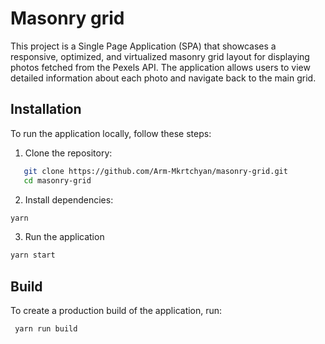 # Masonry grid

This project is a Single Page Application (SPA) that showcases a responsive, optimized, and virtualized masonry grid layout for displaying photos fetched from the Pexels API. The application allows users to view detailed information about each photo and navigate back to the main grid.

## Installation
To run the application locally, follow these steps:

1. Clone the repository: 
```bash
   git clone https://github.com/Arm-Mkrtchyan/masonry-grid.git
   cd masonry-grid
```
2. Install dependencies:
```bash
yarn
```
3. Run the application
```bash
yarn start
```
## Build
To create a production build of the application, run:
```bash
 yarn run build
```
